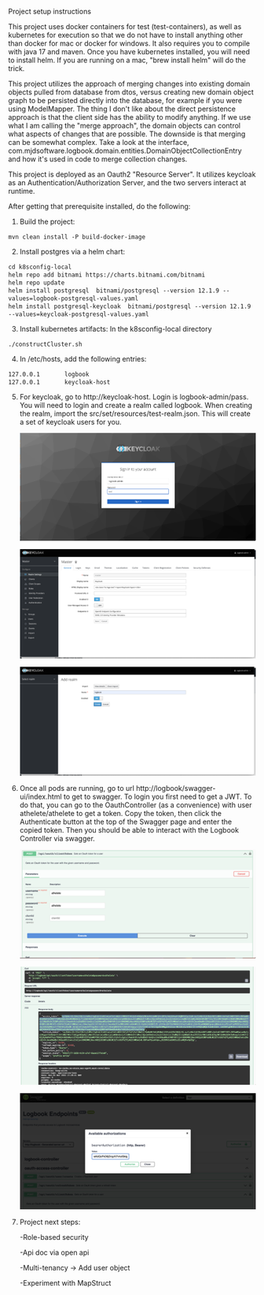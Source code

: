 Project setup instructions

This project uses docker containers for test (test-containers), as well as kubernetes for execution so that we do not have to
install anything other than docker for mac or docker for windows. It also requires you to compile with java 17 and maven.
Once you have kubernetes installed, you will need to install helm. If you are running on a mac, "brew install helm" will do the
trick.

This project utilizes the approach of merging changes into existing domain objects pulled from database from dtos, 
versus creating new domain object graph to be persisted directly into the database, for example if you were using ModelMapper.
The thing I don't like about the direct persistence approach is that the client side has the ability to modify anything. If
we use what I am calling the "merge approach", the domain objects can control what aspects of changes that are possible.
The downside is that merging can be somewhat complex. Take a look at the interface, 
com.mjdsoftware.logbook.domain.entities.DomainObjectCollectionEntry and how it's used in code to merge collection changes.

This project is deployed as an Oauth2 "Resource Server". It utilizes keycloak as an Authentication/Authorization Server, and the two
servers interact at runtime.


After getting that prerequisite installed, do the following:

1. Build the project:

```
mvn clean install -P build-docker-image
```

2. Install postgres via a helm chart:
```
cd k8sconfig-local
helm repo add bitnami https://charts.bitnami.com/bitnami  
helm repo update
helm install postgresql  bitnami/postgresql --version 12.1.9 --values=logbook-postgresql-values.yaml
helm install postgresql-keycloak  bitnami/postgresql --version 12.1.9 --values=keycloak-postgresql-values.yaml
```

3. Install kubernetes artifacts: In the k8sconfig-local directory
```
./constructCluster.sh
```

4. In /etc/hosts, add the following entries:
```
127.0.0.1       logbook
127.0.0.1       keycloak-host
```

5. For keycloak, go to http://keycloak-host. Login is logbook-admin/pass. You will need to login and
create a realm called logbook. When creating the realm, import the src/set/resources/test-realm.json. This will create a set of
keycloak users for you.

   ![](docs/keycloakLogin.png)

   ![](docs/masterRealm.png)

   ![](docs/addLogbookRealm.png)


6. Once all pods are running, go to url http://logbook/swagger-ui/index.html to get to swagger. To login you first need to get a
JWT. To do that, you can go to the OauthController (as a convenience) with user athelete/athelete to get a token.
Copy the token, then click the Authenticate button at the top of the Swagger page and enter the copied
token. Then you should be able to interact with the Logbook Controller via swagger.

   ![](docs/getClientToken.png)

   ![](docs/getClientTokenResponse.png)

   ![](docs/authorizeButton.png)


7. Project next steps:

    -Role-based security

    -Api doc via open api

    -Multi-tenancy -> Add user object
    
    -Experiment with MapStruct

